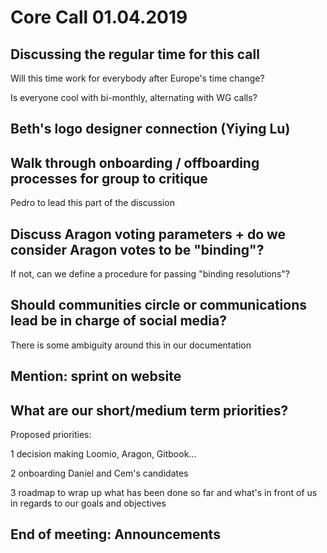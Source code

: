 # Core Call 01.04.2019

## Discussing the regular time for this call

Will this time work for everybody after Europe's time change?

Is everyone cool with bi-monthly, alternating with WG calls?

## Beth's logo designer connection \(Yiying Lu\)

## Walk through onboarding / offboarding processes for group to critique

Pedro to lead this part of the discussion

## Discuss Aragon voting parameters + do we consider Aragon votes to be "binding"?

If not, can we define a procedure for passing "binding resolutions"?

## Should communities circle or communications lead be in charge of social media?

There is some ambiguity around this in our documentation

## Mention: sprint on website

## What are our short/medium term priorities?

Proposed priorities:

1 decision making Loomio, Aragon, Gitbook...

2 onboarding Daniel and Cem's candidates

3 roadmap to wrap up what has been done so far and what's in front of us in regards to our goals and objectives

## End of meeting: Announcements

